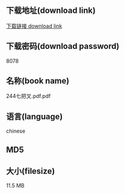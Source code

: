 ## 下载地址(download link)
[下载链接 download link](https://voluble-croquembouche-d321dc.netlify.app/?s=244%E4%B8%83%E6%8A%8A%E5%8F%89.pdf)

## 下载密码(download password)
8078

## 名称(book name)
244七把叉.pdf.pdf

## 语言(language)
chinese

## MD5


## 大小(filesize)
11.5 MB
